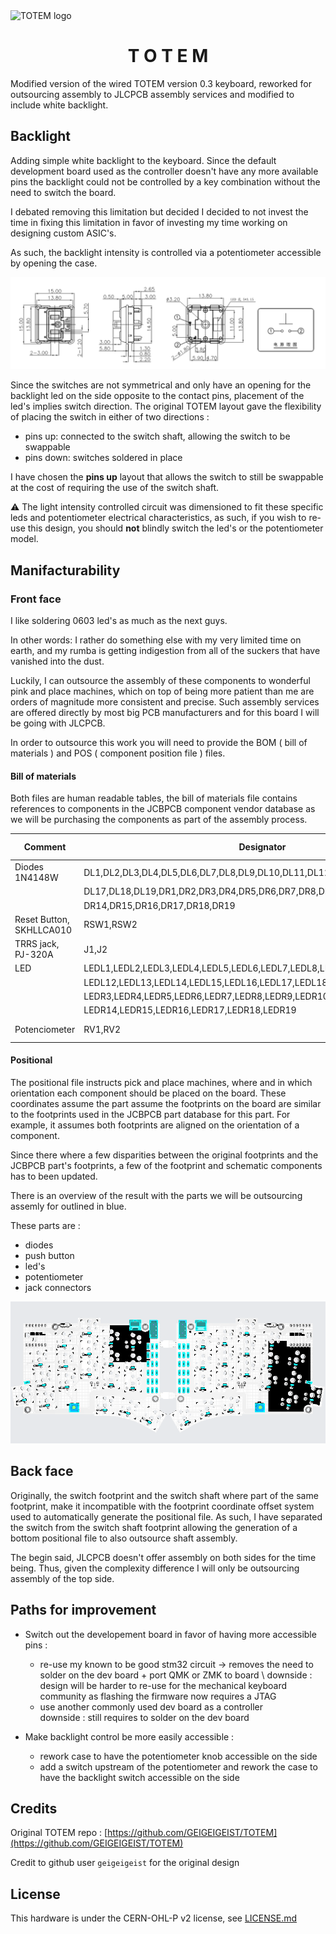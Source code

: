 <picture align="center">
  <source media="(prefers-color-scheme: dark)" srcset="/docs/images/TOTEM_logo_dark.svg">
  <source media="(prefers-color-scheme: light)" srcset="/docs/images/TOTEM_logo_bright.svg">
  <img alt="TOTEM logo" src="/docs/images/TOTEM_logo_dark.svg">
</picture>

<h1 align="center">T O T E M</h1>

Modified version of the wired TOTEM version 0.3 keyboard, reworked for outsourcing assembly to JLCPCB assembly services and modified to include white backlight.

## Backlight 

Adding simple white backlight to the keyboard. 
Since the default development board used as the controller doesn't have any more available pins 
the backlight could not be controlled by a key combination without the need to switch the board.

I debated removing this limitation but decided I decided to not invest the time in fixing this limitation
in favor of investing my time working on designing custom ASIC's. 

As such, the backlight intensity is controlled via a potentiometer accessible by opening the case. 

![switch](/docs/images/switch.png)

Since the switches are not symmetrical and only have an opening for the backlight led on the side opposite to the contact pins, placement 
of the led's implies switch direction. 
The original TOTEM layout gave the flexibility of placing the switch in either of two directions :
 
- pins up: connected to the switch shaft, allowing the switch to be swappable
- pins down: switches soldered in place 


I have chosen the **pins up** layout that allows the switch to still be swappable at the cost of requiring the use of the switch shaft.


:warning: The light intensity controlled circuit was dimensioned to fit these specific leds and potentiometer electrical characteristics, as such,
if you wish to re-use this design, you should **not** blindly switch the led's or the potentiometer model. 


## Manifacturability 

### Front face 

I like soldering 0603 led's as much as the next guys.
 
In other words: I rather do something else with my very limited time on earth, and my rumba is getting indigestion from all of the suckers that have vanished into the dust. 

Luckily, I can outsource the assembly of these components to wonderful pink and place machines, which on top of 
being more patient than me are orders of magnitude more consistent and precise. Such assembly services are 
offered directly by most big PCB manufacturers and for this board I will be going with JLCPCB. 

In order to outsource this work you will need to provide the BOM ( bill of materials ) and POS ( component position file ) files.

#### Bill of materials

Both files are human readable tables, the bill of materials file contains references to components in the JCBPCB component vendor database
as we will be purchasing the components as part of the assembly process. 

| Comment                  | Designator                                                                 | Footprint    | JLCPCB Part |
|---------------------------|----------------------------------------------------------------------------|--------------|---------------------------|
| Diodes 1N4148W           | DL1,DL2,DL3,DL4,DL5,DL6,DL7,DL8,DL9,DL10,DL11,DL12,DL13,DL14,DL15,DL16,   | SOD-123      | C2099                     |
|                           | DL17,DL18,DL19,DR1,DR2,DR3,DR4,DR5,DR6,DR7,DR8,DR9,DR10,DR11,DR12,DR13,   |              |                           |
|                           | DR14,DR15,DR16,DR17,DR18,DR19                                             |              |                           |
| Reset Button, SKHLLCA010 | RSW1,RSW2                                                                  | SKHLLCA010   | C139766                   |
| TRRS jack, PJ-320A       | J1,J2                                                                     | PJ-320A      | C2884926                  |
| LED                      | LEDL1,LEDL2,LEDL3,LEDL4,LEDL5,LEDL6,LEDL7,LEDL8,LEDL9,LEDL10,LEDL11,      | KT-0603W     | C2290                     |
|                           | LEDL12,LEDL13,LEDL14,LEDL15,LEDL16,LEDL17,LEDL18,LEDL19,LEDR1,LEDR2,      |              |                           |
|                           | LEDR3,LEDR4,LEDR5,LEDR6,LEDR7,LEDR8,LEDR9,LEDR10,LEDR11,LEDR12,LEDR13,    |              |                           |
|                           | LEDR14,LEDR15,LEDR16,LEDR17,LEDR18,LEDR19                                 |              |                           |
| Potenciometer            | RV1,RV2                                                                   | GF063P1-B201 | C128076                   |


#### Positional 

The positional file instructs pick and place machines, where and in which orientation each component should be placed on the board. 
These coordinates assume the part assume the footprints on the board are similar to the footprints used in the JCBPCB part database for this part. 
For example, it assumes both footprints are aligned on the orientation of a component. 

Since there where a few disparities between the original footprints and the JCBPCB part's footprints, a few of the footprint and schematic components 
has to been updated.

There is an overview of the result with the parts we will be outsourcing assemly for outlined in blue. 

These parts are : 

- diodes
- push button
- led's
- potentiometer
- jack connectors

![assembly](/docs/images/TOTEM_PCB_assembly.png)

## Back face 

Originally, the switch footprint and the switch shaft where part of the same footprint, make it incompatible with the 
footprint coordinate offset system used to automatically generate the positional file. 
As such, I have separated the switch from the switch shaft footprint allowing the generation of a bottom positional file to also outsource
shaft assembly. 

The begin said, JLCPCB doesn't offer assembly on both sides for the time being.
Thus, given the complexity difference I will only be outsourcing assembly of the top side.   

## Paths for improvement

- Switch out the developement board in favor of having more accessible pins : 
    - re-use my known to be good stm32 circuit -> removes the need to solder on the dev board + port QMK or ZMK to board \ 
        downside : design will be harder to re-use for the mechanical keyboard community as flashing the firmware now requires a JTAG
    - use another commonly used dev board as a controller \
        downside : still requires to solder on the dev board 

- Make backlight control be more easily accessible : 
    - rework case to have the potentiometer knob accessible on the side
    - add a switch upstream of the potentiometer and rework the case to have the backlight switch accessible on the side

## Credits

Original TOTEM repo : [https://github.com/GEIGEIGEIST/TOTEM](https://github.com/GEIGEIGEIST/TOTEM)

Credit to github user `geigeigeist` for the original design

## License

This hardware is under the CERN-OHL-P v2 license, see [LICENSE.md](LICENSE.md) 

